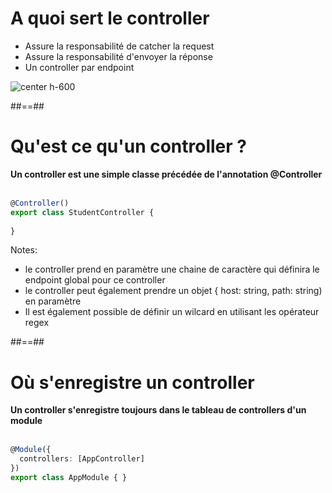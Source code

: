 # A quoi sert le controller

- Assure la responsabilité de catcher la request
- Assure la responsabilité d'envoyer la réponse
- Un controller par endpoint

![center h-600](assets/images/school/03-controller/controller.png)


##==##

<!-- .slide: class="with-code inconsolata"-->
# Qu'est ce qu'un controller ?

**Un controller est une simple classe précédée de l'annotation @Controller**
<br><br>

```typescript
@Controller()
export class StudentController {
  
}
```
<!-- .element: class="big-code" -->

Notes:
- le controller prend en paramètre une chaine de caractère qui définira le endpoint global pour ce controller
- le controller peut également prendre un objet { host: string, path: string) en paramètre  
- Il est également possible de définir un wilcard en utilisant les opérateur regex

##==##

<!-- .slide: class="with-code inconsolata" -->
# Où s'enregistre un controller

__Un controller s'enregistre toujours dans le tableau de controllers d'un module__ <br><br>

```typescript
@Module({
  controllers: [AppController]    
})
export class AppModule { }
